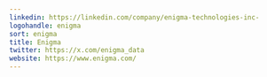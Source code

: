 ```yaml
---
linkedin: https://linkedin.com/company/enigma-technologies-inc-
logohandle: enigma
sort: enigma
title: Enigma
twitter: https://x.com/enigma_data
website: https://www.enigma.com/
---
```

